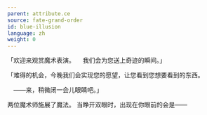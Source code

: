 ```yaml
---
parent: attribute.ce
source: fate-grand-order
id: blue-illusion
language: zh
weight: 0
---
```


「欢迎来观赏魔术表演。
　我们会为您送上奇迹的瞬间。」

「难得的机会，今晚我们会实现您的愿望，让您看到您想要看到的东西。

　——来，稍微闭一会儿眼睛吧。」

两位魔术师施展了魔法。
当睁开双眼时，出现在你眼前的会是——
